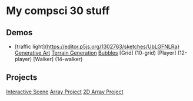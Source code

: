 # My compsci 30 stuff

## Demos
- [traffic light]{https://editor.p5js.org/1302763/sketches/UbLGFNLRa}
[Generative Art](06-art)
[Terrain Generation](07-terrain)
[Bubbles](09-bubble)
[Grid] (10-grid)
[Player] (12-player)
[Walker] (14-walker)

## Projects
[Interactive Scene](P1-interactive_scene)
[Array Project](P2-array_project)
[2D Array Project](P3-2D-array(s))